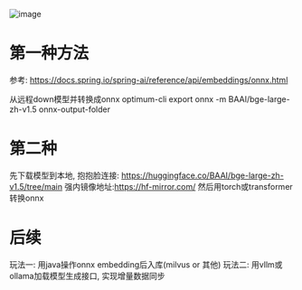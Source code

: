 ![image](https://github.com/AIMWLI/torch-transformers-convert-onnx/assets/31265254/3e675441-258a-45e0-b067-31141d2f5a94)

# 第一种方法
参考: https://docs.spring.io/spring-ai/reference/api/embeddings/onnx.html

从远程down模型并转换成onnx
optimum-cli export onnx -m  BAAI/bge-large-zh-v1.5 onnx-output-folder

# 第二种
先下载模型到本地, 
抱抱脸连接: https://huggingface.co/BAAI/bge-large-zh-v1.5/tree/main
强内镜像地址:https://hf-mirror.com/
然后用torch或transformer转换onnx

# 后续
玩法一: 用java操作onnx embedding后入库(milvus or 其他)
玩法二: 用vllm或ollama加载模型生成接口, 实现增量数据同步